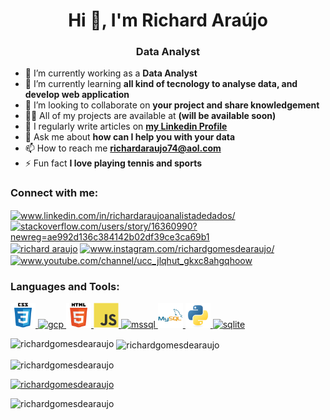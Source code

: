 <h1 align="center">Hi 👋, I'm Richard Araújo</h1>
<h3 align="center">Data Analyst</h3>



- 🔭 I’m currently working as a **Data Analyst**
- 🌱 I’m currently learning **all kind of tecnology to analyse data, and develop web application**
- 👯 I’m looking to collaborate on **your project and share knowledgement**
- 👨‍💻 All of my projects are available at **(will be available soon)**
- 📝 I regularly write articles on [**my Linkedin Profile**](https://www.linkedin.com/in/richardaraujoanalistadedados/)
- 💬 Ask me about **how can I help you with your data**
- 📫 How to reach me **richardaraujo74@aol.com**
- ⚡ Fun fact **I love playing tennis and sports**

<h3 align="left">Connect with me:</h3>
<p align="left">
<a href="https://linkedin.com/in/www.linkedin.com/in/richardaraujoanalistadedados/" target="blank"><img align="center" src="https://raw.githubusercontent.com/rahuldkjain/github-profile-readme-generator/master/src/images/icons/Social/linked-in-alt.svg" alt="www.linkedin.com/in/richardaraujoanalistadedados/" height="30" width="40" /></a>
<a href="https://stackoverflow.com/users/stackoverflow.com/users/story/16360990?newreg=ae992d136c384142b02df39ce3ca69b1" target="blank"><img align="center" src="https://raw.githubusercontent.com/rahuldkjain/github-profile-readme-generator/master/src/images/icons/Social/stack-overflow.svg" alt="stackoverflow.com/users/story/16360990?newreg=ae992d136c384142b02df39ce3ca69b1" height="30" width="40" /></a>
<a href="https://fb.com/richard araujo" target="blank"><img align="center" src="https://raw.githubusercontent.com/rahuldkjain/github-profile-readme-generator/master/src/images/icons/Social/facebook.svg" alt="richard araujo" height="30" width="40" /></a>
<a href="https://instagram.com/www.instagram.com/richardgomesdearaujo/" target="blank"><img align="center" src="https://raw.githubusercontent.com/rahuldkjain/github-profile-readme-generator/master/src/images/icons/Social/instagram.svg" alt="www.instagram.com/richardgomesdearaujo/" height="30" width="40" /></a>
<a href="https://www.youtube.com/c/www.youtube.com/channel/ucc_jlqhut_gkxc8ahgqhoow" target="blank"><img align="center" src="https://raw.githubusercontent.com/rahuldkjain/github-profile-readme-generator/master/src/images/icons/Social/youtube.svg" alt="www.youtube.com/channel/ucc_jlqhut_gkxc8ahgqhoow" height="30" width="40" /></a>
</p>

<h3 align="left">Languages and Tools:</h3>
<p align="left"> <a href="https://www.w3schools.com/css/" target="_blank"> <img src="https://raw.githubusercontent.com/devicons/devicon/master/icons/css3/css3-original-wordmark.svg" alt="css3" width="40" height="40"/> </a> <a href="https://cloud.google.com" target="_blank"> <img src="https://www.vectorlogo.zone/logos/google_cloud/google_cloud-icon.svg" alt="gcp" width="40" height="40"/> </a> <a href="https://www.w3.org/html/" target="_blank"> <img src="https://raw.githubusercontent.com/devicons/devicon/master/icons/html5/html5-original-wordmark.svg" alt="html5" width="40" height="40"/> </a> <a href="https://developer.mozilla.org/en-US/docs/Web/JavaScript" target="_blank"> <img src="https://raw.githubusercontent.com/devicons/devicon/master/icons/javascript/javascript-original.svg" alt="javascript" width="40" height="40"/> </a> <a href="https://www.microsoft.com/en-us/sql-server" target="_blank"> <img src="https://www.svgrepo.com/show/303229/microsoft-sql-server-logo.svg" alt="mssql" width="40" height="40"/> </a> <a href="https://www.mysql.com/" target="_blank"> <img src="https://raw.githubusercontent.com/devicons/devicon/master/icons/mysql/mysql-original-wordmark.svg" alt="mysql" width="40" height="40"/> </a> <a href="https://www.python.org" target="_blank"> <img src="https://raw.githubusercontent.com/devicons/devicon/master/icons/python/python-original.svg" alt="python" width="40" height="40"/> </a> <a href="https://www.sqlite.org/" target="_blank"> <img src="https://www.vectorlogo.zone/logos/sqlite/sqlite-icon.svg" alt="sqlite" width="40" height="40"/> </a> </p>


<p><img align="left" src="https://github-readme-stats.vercel.app/api/top-langs?username=richardgomesdearaujo&show_icons=true&locale=en&layout=compact" alt="richardgomesdearaujo" /></p>

<p>&nbsp;<img align="center" src="https://github-readme-stats.vercel.app/api?username=richardgomesdearaujo&show_icons=true&locale=en" alt="richardgomesdearaujo" /></p>

<p><img align="center" src="https://github-readme-streak-stats.herokuapp.com/?user=richardgomesdearaujo&" alt="richardgomesdearaujo" /></p>

<p align="left"> <a href="https://github.com/ryo-ma/github-profile-trophy"><img src="https://github-profile-trophy.vercel.app/?username=richardgomesdearaujo" alt="richardgomesdearaujo" /></a> </p>

<p align="left"> <img src="https://komarev.com/ghpvc/?username=richardgomesdearaujo&label=Profile%20views&color=0e75b6&style=flat" alt="richardgomesdearaujo" /> </p>
